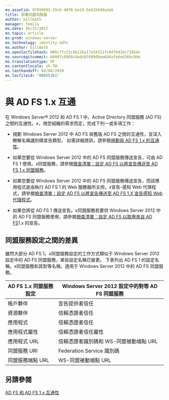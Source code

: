 ```yaml
---
ms.assetid: 97999892-29c6-4076-be19-5e5259d8ada6
title: 部署同盟伺服器
author: billmath
manager: femila
ms.date: 05/31/2017
ms.topic: article
ms.prod: windows-server
ms.technology: identity-adfs
ms.author: billmath
ms.openlocfilehash: 800c7fc23c9b126a17e54311fc6df0d3dcf36b4c
ms.sourcegitcommit: b00d7c8968c4adc8f699dbee694afe6ed36bc9de
ms.translationtype: MT
ms.contentlocale: zh-TW
ms.lasthandoff: 04/08/2020
ms.locfileid: "80855361"
---
```

# <a name="interoperating-with-ad-fs-1x"></a>與 AD FS 1.x 互通

在 Windows Server&reg; 2012 和 AD FS 1 中，Active Directory 同盟服務 \(AD FS\) 之間的互通性。*x*，視您組織的需求而定，完成下列一或多項工作：  
  
-   規劃 Windows Server 2012 中 AD FS 與舊版 AD FS 之間的互通性，並深入瞭解名稱識別碼宣告類型。 如需詳細資訊，請參閱[規劃與 AD FS 1.x 的互通性](https://technet.microsoft.com/library/ff678040.aspx)。  
  
-   如果您要從 Windows Server 2012 中的 AD FS 同盟服務傳送宣告，可由 AD FS 1 使用。*x*同盟服務，請參閱[檢查清單：設定 AD FS 以將宣告傳送至 AD FS 1.x 同盟服務](Checklist--Configuring-AD-FS-to-Send-Claims-to-an-AD-FS-1.x-Federation-Service.md)。  
  
-   如果您要從 Windows Server 2012 中的 AD FS 同盟服務傳送宣告，而該應用程式是由執行 AD FS 1 的 Web 服務器所主控。*x*宣告\-感知 Web 代理程式，請參閱[檢查清單：設定 AD FS 以將宣告傳送至 AD FS 1.X 宣告感知 Web 代理程式](Checklist--Configuring-AD-FS-to-Send-Claims-to-an-AD-FS-1.x-Claims-Aware-Web-Agent.md)。  
  
-   如果您將從 AD FS 1 傳送宣告。*x*同盟服務若要供 Windows Server 2012 中的 AD FS 同盟服務使用，請參閱[檢查清單：設定 AD FS 以取用來自 AD FS](Checklist--Configuring-AD-FS--to-Consume-Claims-from-AD-FS-1.x.md)1.x 的宣告。  
  
## <a name="differences-between-federation-service-settings"></a>同盟服務設定之間的差異  
雖然大部分 AD FS 1。*x*同盟服務設定的工作方式類似于 Windows Server 2012 設定中的 AD FS 同盟服務，某些設定名稱已變更。 下表列出 AD FS 1 的設定名稱。*x*同盟服務和其對等名稱，適用于 Windows Server 2012 中的 AD FS 同盟服務。  
  
|AD FS 1.x 同盟服務設定|Windows Server 2012 設定中的對等 AD FS 同盟服務  
|----------------------------------------|---------------------------------------------------------------------------------------------------------- 
|帳戶夥伴|宣告提供者信任  
|資源夥伴|信賴憑證者信任 
|應用程式|信賴憑證者信任  
|應用程式屬性|信賴憑證者信任屬性  
|應用程式 URL|信賴憑證者識別碼和 WS\-同盟被動端點 URL  
|同盟服務 URI|Federation Service 識別碼  
|同盟服務端點 URL|WS\-同盟被動端點 URL  
  
## <a name="see-also"></a>另請參閱  
[AD FS 和 AD FS 1.x 互通性](https://go.microsoft.com/fwlink/?LinkId=200776)  
  

